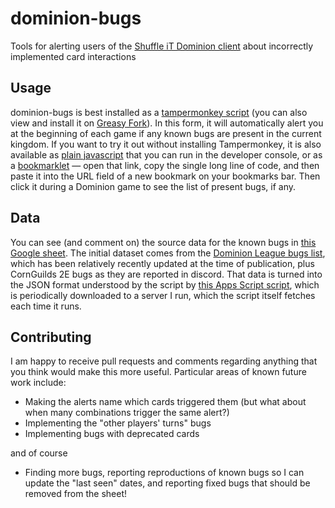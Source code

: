 # dominion-bugs
Tools for alerting users of the [Shuffle iT Dominion client](https://dominion.games) about incorrectly implemented card interactions

## Usage

dominion-bugs is best installed as a [tampermonkey script](https://github.com/jseakle/dominion-bugs/blob/main/tampermonkey-script.js) (you can also view and install it on [Greasy Fork](https://greasyfork.org/en/scripts/489117-dominion-bugs)). In this form, it will automatically alert you at the beginning of each game if any known bugs are present in the current kingdom. If you want to try it out without installing Tampermonkey, it is also available as [plain javascript](https://github.com/jseakle/dominion-bugs/blob/main/bugs.js) that you can run in the developer console, or as a [bookmarklet](https://github.com/jseakle/dominion-bugs/blob/main/bookmarklet) — open that link, copy the single long line of code, and then paste it into the URL field of a new bookmark on your bookmarks bar. Then click it during a Dominion game to see the list of present bugs, if any.

## Data

You can see (and comment on) the source data for the known bugs in [this Google sheet](https://docs.google.com/spreadsheets/d/1R-W1s4BW7p2j3kg9r3UC_O5TfQarj-WsFVhKBPyWTIQ/edit?usp=sharing). The initial dataset comes from the [Dominion League bugs list](https://dominionleague.org/resources#dominion-online-bugs), which has been relatively recently updated at the time of publication, plus CornGuilds 2E bugs as they are reported in discord. That data is turned into the JSON format understood by the script by [this Apps Script script](https://script.google.com/u/0/home/projects/1xEBjAQu_K-tpTYdn0P888SVd9TSbRcDjHZ_TG9vm0fSzZLpVPgMDEEYW/edit), which is periodically downloaded to a server I run, which the script itself fetches each time it runs.

## Contributing

I am happy to receive pull requests and comments regarding anything that you think would make this more useful. Particular areas of known future work include:

* Making the alerts name which cards triggered them (but what about when many combinations trigger the same alert?)
* Implementing the "other players' turns" bugs
* Implementing bugs with deprecated cards

and of course

* Finding more bugs, reporting reproductions of known bugs so I can update the "last seen" dates, and reporting fixed bugs that should be removed from the sheet!
